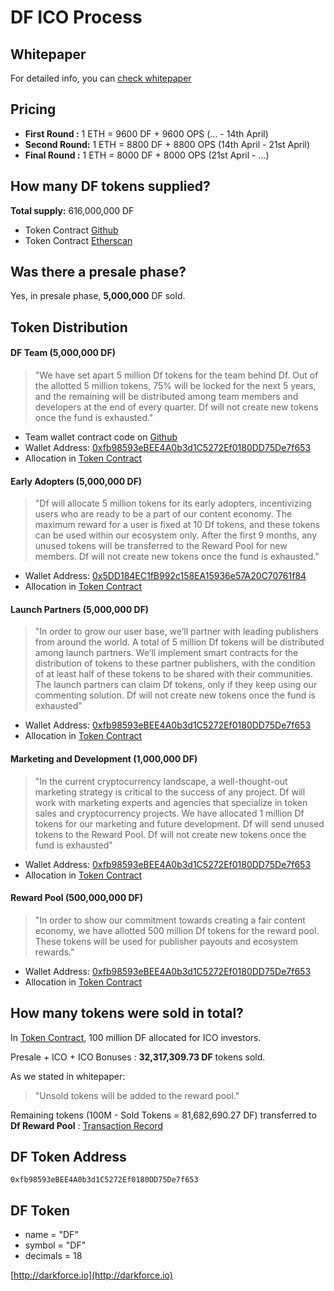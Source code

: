 # DF ICO Process 

## Whitepaper
For detailed info, you can [check whitepaper](http://www.darkforce.io/pdf/DF_whitepaper_zh.pdf)

## Pricing 
- **First Round :** 1 ETH = 9600 DF + 9600 OPS (... - 14th April) 
- **Second Round:** 1 ETH = 8800 DF + 8800 OPS (14th April - 21st April) 
- **Final Round :** 1 ETH = 8000 DF + 8000 OPS (21st April - ...)

## How many DF tokens supplied?
**Total supply:** 616,000,000 DF  

- Token Contract [Github](https://github.com/tonyyonghu/DfContracts/blob/master/DfToken.sol#L33) 
- Token Contract [Etherscan](https://etherscan.io/address/0xfb98593eBEE4A0b3d1C5272Ef0180DD75De7f653#code)

## Was there a presale phase?
Yes, in presale phase, **5,000,000** DF sold.

## Token Distribution
#### DF Team (5,000,000 DF)
> "We have set apart 5 million Df tokens for the team behind Df. Out of the allotted 5 million
tokens, 75% will be locked for the next 5 years, and the remaining will be distributed among
team members and developers at the end of every quarter.
Df will not create new tokens once the fund is exhausted."

- Team wallet contract code on [Github](https://github.com/tonyyonghu/DfContracts/blob/master/DfTeam.sol) 
- Wallet Address: [0xfb98593eBEE4A0b3d1C5272Ef0180DD75De7f653](https://etherscan.io/address/0xfb98593eBEE4A0b3d1C5272Ef0180DD75De7f653)
- Allocation in [Token Contract](https://github.com/tonyyonghu/DfContracts/blob/master/DfToken.sol#L12)

#### Early Adopters (5,000,000 DF)
> "Df will allocate 5 million tokens for its early adopters, incentivizing users who are ready to be
a part of our content economy. The maximum reward for a user is fixed at 10 Df tokens, and
these tokens can be used within our ecosystem only.
After the first 9 months, any unused tokens will be transferred to the Reward Pool for new
members. Df will not create new tokens once the fund is exhausted."

- Wallet Address: [0x5DD184EC1fB992c158EA15936e57A20C70761f84](https://etherscan.io/address/0x5DD184EC1fB992c158EA15936e57A20C70761f84)
- Allocation in [Token Contract](https://github.com/tonyyonghu/DfContracts/blob/master/DfToken.sol#L10)

#### Launch Partners (5,000,000 DF) 
> "In order to grow our user base, we’ll partner with leading publishers from around the world. A
total of 5 million Df tokens will be distributed among launch partners. We’ll implement smart
contracts for the distribution of tokens to these partner publishers, with the condition of at least
half of these tokens to be shared with their communities. The launch partners can claim Df
tokens, only if they keep using our commenting solution.
Df will not create new tokens once the fund is exhausted"

- Wallet Address: [0xfb98593eBEE4A0b3d1C5272Ef0180DD75De7f653](https://etherscan.io/address/0xfb98593eBEE4A0b3d1C5272Ef0180DD75De7f653)
- Allocation in [Token Contract](https://github.com/tonyyonghu/DfContracts/blob/master/DfToken.sol#L11)

#### Marketing and Development (1,000,000 DF)
> "In the current cryptocurrency landscape, a well-thought-out marketing strategy is critical to the
success of any project. Df will work with marketing experts and agencies that specialize in
token sales and cryptocurrency projects. We have allocated 1 million Df tokens for our
marketing and future development. Df will send unused tokens to the Reward Pool.
Df will not create new tokens once the fund is exhausted"

- Wallet Address: [0xfb98593eBEE4A0b3d1C5272Ef0180DD75De7f653](https://etherscan.io/address/0xfb98593eBEE4A0b3d1C5272Ef0180DD75De7f653)
- Allocation in [Token Contract](https://github.com/tonyyonghu/DfContracts/blob/master/DfToken.sol#L13)

#### Reward Pool (500,000,000 DF)
> "In order to show our commitment towards creating a fair content economy, we have allotted
500 million Df tokens for the reward pool. These tokens will be used for publisher payouts
and ecosystem rewards."

- Wallet Address: [0xfb98593eBEE4A0b3d1C5272Ef0180DD75De7f653](https://etherscan.io/address/0xfb98593eBEE4A0b3d1C5272Ef0180DD75De7f653)
- Allocation in [Token Contract](https://github.com/tonyyonghu/DfContracts/blob/master/DfToken.sol#L8)

## How many tokens were sold in total? 
In [Token Contract](https://github.com/tonyyonghu/DfContracts/blob/master/DfToken.sol#L9), 100 million DF allocated for ICO investors.

Presale + ICO + ICO Bonuses : **32,317,309.73 DF** tokens sold.

As we stated in whitepaper:
> "Unsold tokens will be added to the reward pool."

Remaining tokens (100M - Sold Tokens = 81,682,690.27 DF) transferred to **Df Reward Pool** : [Transaction Record](https://etherscan.io/tx/0x865e2a56426b05543872fb9b8fcb4b5e3c92023b518cab85fca3514e9010acc7)



## DF Token Address

```
0xfb98593eBEE4A0b3d1C5272Ef0180DD75De7f653
```

## DF Token

* name = "DF"
* symbol = "DF"
* decimals = 18


[http://darkforce.io](http://darkforce.io)
